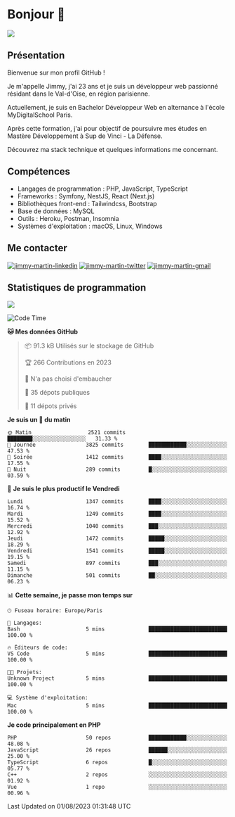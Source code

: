 # Bonjour 👋

![](https://komarev.com/ghpvc/?username=jimmy-martin&color=1a1b27)

## Présentation

Bienvenue sur mon profil GitHub !

Je m'appelle Jimmy, j'ai 23 ans et je suis un développeur web passionné résidant dans le Val-d'Oise, en région parisienne.

Actuellement, je suis en Bachelor Développeur Web en alternance à l'école MyDigitalSchool Paris.

Après cette formation, j'ai pour objectif de poursuivre mes études en Mastère Développement à Sup de Vinci - La Défense.

Découvrez ma stack technique et quelques informations me concernant.

## Compétences

- Langages de programmation : PHP, JavaScript, TypeScript
- Frameworks : Symfony, NestJS, React (Next.js)
- Bibliothèques front-end : Tailwindcss, Bootstrap
- Base de données : MySQL
- Outils : Heroku, Postman, Insomnia
- Systèmes d'exploitation : macOS, Linux, Windows

## Me contacter

<p>
<a href="https://www.linkedin.com/in/jimmy-martin-dev/" target="_blank"><img align="center" src="https://img.shields.io/badge/-LinkedIn-0077B5?style=for-the-badge&logo=Linkedin&logoColor=white" alt="jimmy-martin-linkedin"/></a>
<a href="https://twitter.com/jimmydev_" target="_blank"><img align="center" src="https://img.shields.io/badge/-Twitter-1DA1F2?style=for-the-badge&logo=Twitter&logoColor=white" alt="jimmy-martin-twitter"/></a>
<a href="mailto:jimmy.martin952@gmail.com" target="_blank"><img align="center" src="https://img.shields.io/badge/gmail-D14836?style=for-the-badge&logo=gmail&logoColor=white" alt="jimmy-martin-gmail"/></a>
</p>

## Statistiques de programmation

<a href="https://github-readme-stats.vercel.app/api/top-langs/?username=jimmy-martin&layout=compact">
  <img align="center" src="https://github-readme-stats.vercel.app/api/top-langs/?username=jimmy-martin&layout=compact"/>
</a>

<!--START_SECTION:waka-->
![Code Time](http://img.shields.io/badge/Code%20Time-1%2C913%20hrs%2011%20mins-blue)

**🐱 Mes données GitHub** 

> 📦 91.3 kB Utilisés sur le stockage de GitHub 
 > 
> 🏆 266 Contributions en 2023
 > 
> 🚫 N'a pas choisi d'embaucher
 > 
> 📜 35 dépots publiques 
 > 
> 🔑 11 dépots privés 
 > 
**Je suis un 🐤 du matin** 

```text
🌞 Matin                  2521 commits        ████████░░░░░░░░░░░░░░░░░   31.33 % 
🌆 Journée                3825 commits        ████████████░░░░░░░░░░░░░   47.53 % 
🌃 Soirée                 1412 commits        ████░░░░░░░░░░░░░░░░░░░░░   17.55 % 
🌙 Nuit                   289 commits         █░░░░░░░░░░░░░░░░░░░░░░░░   03.59 % 
```
📅 **Je suis le plus productif le Vendredi** 

```text
Lundi                    1347 commits        ████░░░░░░░░░░░░░░░░░░░░░   16.74 % 
Mardi                    1249 commits        ████░░░░░░░░░░░░░░░░░░░░░   15.52 % 
Mercredi                 1040 commits        ███░░░░░░░░░░░░░░░░░░░░░░   12.92 % 
Jeudi                    1472 commits        █████░░░░░░░░░░░░░░░░░░░░   18.29 % 
Vendredi                 1541 commits        █████░░░░░░░░░░░░░░░░░░░░   19.15 % 
Samedi                   897 commits         ███░░░░░░░░░░░░░░░░░░░░░░   11.15 % 
Dimanche                 501 commits         ██░░░░░░░░░░░░░░░░░░░░░░░   06.23 % 
```


📊 **Cette semaine, je passe mon temps sur** 

```text
🕑︎ Fuseau horaire: Europe/Paris

💬 Langages: 
Bash                     5 mins              █████████████████████████   100.00 % 

🔥 Éditeurs de code: 
VS Code                  5 mins              █████████████████████████   100.00 % 

🐱‍💻 Projets: 
Unknown Project          5 mins              █████████████████████████   100.00 % 

💻 Système d'exploitation: 
Mac                      5 mins              █████████████████████████   100.00 % 
```

**Je code principalement en PHP** 

```text
PHP                      50 repos            ████████████░░░░░░░░░░░░░   48.08 % 
JavaScript               26 repos            ██████░░░░░░░░░░░░░░░░░░░   25.00 % 
TypeScript               6 repos             █░░░░░░░░░░░░░░░░░░░░░░░░   05.77 % 
C++                      2 repos             ░░░░░░░░░░░░░░░░░░░░░░░░░   01.92 % 
Vue                      1 repo              ░░░░░░░░░░░░░░░░░░░░░░░░░   00.96 % 
```




 Last Updated on 01/08/2023 01:31:48 UTC
<!--END_SECTION:waka-->


